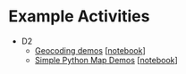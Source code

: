 # Example Activities

- D2
  - [Geocoding demos](https://psychemedia.github.io/OU-TM11N/geocodingDemos.html) [[notebook](https://github.com/psychemedia/OU-TM11N/blob/master/d2/geocodingDemos.ipynb)]
  - [Simple Python Map Demos](https://psychemedia.github.io/OU-TM11N/simpleMapDemo.html) [[notebook](https://github.com/psychemedia/OU-TM11N/blob/master/d2/simpleMapDemo.ipynb)]
